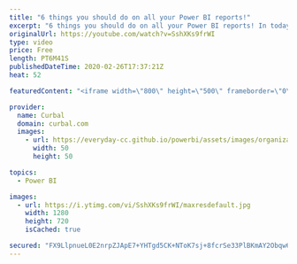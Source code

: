 ```yaml
---
title: "6 things you should do on all your Power BI reports!"
excerpt: "6 things you should do on all your Power BI reports! In today's video, I am going to show you 6 things you should do to make your reports easy to use and discover. What are your tips?  Here you can download all the pbix files: https://curbal.com/donwload-center  SUBSCRIBE to learn more about Power and"
originalUrl: https://youtube.com/watch?v=SshXKs9frWI
type: video
price: Free
length: PT6M41S
publishedDateTime: 2020-02-26T17:37:21Z
heat: 52

featuredContent: "<iframe width=\"800\" height=\"500\" frameborder=\"0\" src=\"https://www.youtube.com/embed/SshXKs9frWI\" allow=\"accelerometer; autoplay; encrypted-media; gyroscope; picture-in-picture\" allowfullscreen></iframe>"

provider:
  name: Curbal
  domain: curbal.com
  images:
    - url: https://everyday-cc.github.io/powerbi/assets/images/organizations/curbal.com-50x50.jpg
      width: 50
      height: 50

topics:
  - Power BI

images:
  - url: https://i.ytimg.com/vi/SshXKs9frWI/maxresdefault.jpg
    width: 1280
    height: 720
    isCached: true

secured: "FX9LlpnueL0E2nrpZJApE7+YHTgd5CK+NToK7sj+8fcrSe33PlBKmAY2Obqw6D8z/s7D3IMNSkHeOt1qio9D0ZjCnRv1WWfgwyarbhRqtfuhiAIIMfU3oQfr1gb5Ip+rZSC3M8b3jBM1DnLcxqEfnOMaehahBpegQ8tGc0ynj7Aagv3gYU+BN2YKZuW5OW3KQ0g+aE4HYPNhR5JSSjMPoyZGkMTurqBtZgd6gdoS6ydgB/BjFrFSuNEdVlO6QiL/PKJ7yj8kIKjxaK/ZkigOwECGU6R6gXdxeLkz7B3F7XbQWFLjJPc1ChTWRJt/S/P80KKNLNlcv0sntg0atKEdnjlSUHn4SrDOzeLrt8xyM2ewc0rjQaWZBhzGsv9P1608foVySTTy1F1nlIpmKCw7RiZyr6qwXKFG+IdTEjrt1/8=;zsfkCOkezznyuqEdEc5ilg=="
---
```


